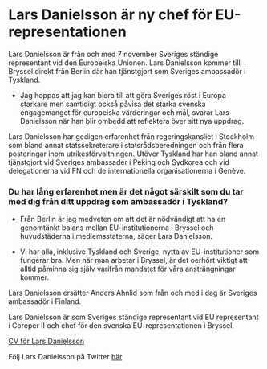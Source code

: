 # Lars Danielsson är ny chef för EU-representationen

Lars Danielsson är från och med 7 november Sveriges ständige representant vid den Europeiska Unionen. Lars Danielsson kommer till Bryssel direkt från Berlin där han tjänstgjort som Sveriges ambassadör i Tyskland.

- Jag hoppas att jag kan bidra till att göra Sveriges röst i Europa starkare men samtidigt också påvisa det starka svenska engagemanget för europeiska värderingar och mål, svarar Lars Danielsson när han blir ombedd att reflektera över sitt nya uppdrag.

Lars Danielsson har gedigen erfarenhet från regeringskansliet i Stockholm som bland annat statssekreterare i statsrådsberedningen och från flera posteringar inom utrikesförvaltningen. Utöver Tyskland har han bland annat tjänstgjort vid Sveriges ambassader i Peking och Sydkorea och vid delegationerna vid FN och de internationella organisationerna i Genève.

### Du har lång erfarenhet men är det något särskilt som du tar med dig från ditt uppdrag som ambassadör i Tyskland?

- Från Berlin är jag medveten om att det är nödvändigt att ha en genomtänkt balans mellan EU-institutionerna i Bryssel och huvudstäderna i medlemsstaterna, säger Lars Danielsson.

- Vi har alla, inklusive Tyskland och Sverige, nytta av EU-institutioner som fungerar bra. Men när man arbetar i Bryssel, är det oerhört viktigt att alltid påminna sig själv varifrån mandatet för våra ansträngningar kommer.

Lars Danielsson ersätter Anders Ahnlid som från och med i dag är Sveriges ambassadör i Finland.

Lars Danielsson är som Sveriges ständige representant vid EU representant i Coreper II och chef för den svenska EU-representationen i Bryssel.

[CV för Lars Danielsson](https://www.government.se/sweden-in-the-eu/permanent-representation-of-sweden-to-the-eu/cv-lars-danielsson/)

Följ Lars Danielsson på Twitter [här](https://twitter.com/EUAmbDanielsson)
